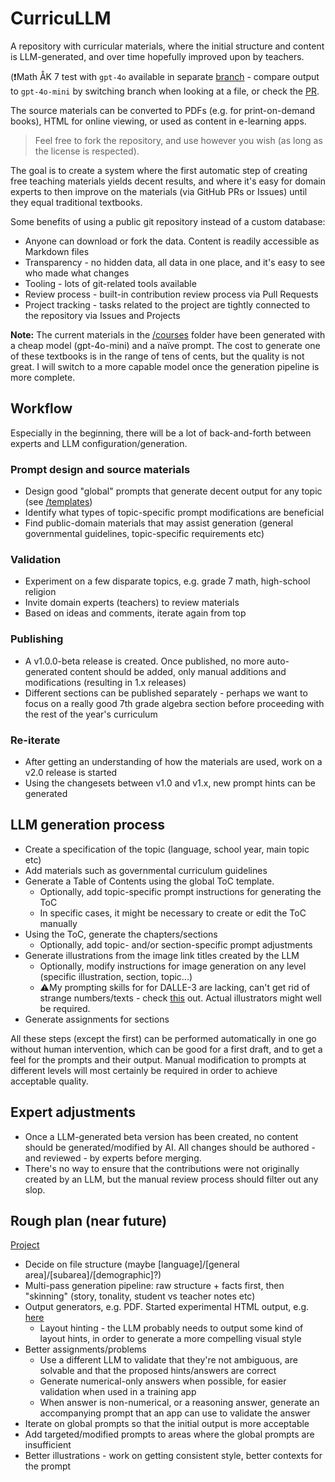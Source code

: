 # CurricuLLM

A repository with curricular materials, where the initial structure and content is LLM-generated, and over time hopefully improved upon by teachers.  

(❗Math ÅK 7 test with `gpt-4o` available in separate [branch](https://github.com/JWMB/CurricuLLM/blob/test-4o/courses/Matematik%20%C3%85K%207/0%20Tal%20och%20r%C3%A4kning/0_chapter.md) - compare output to `gpt-4o-mini` by switching branch when looking at a file, or check the [PR](https://github.com/JWMB/CurricuLLM/pull/7/files). 

The source materials can be converted to PDFs (e.g. for print-on-demand books), HTML for online viewing, or used as content in e-learning apps.

> Feel free to fork the repository, and use however you wish (as long as the license is respected).

The goal is to create a system where the first automatic step of creating free teaching materials yields decent results, and where it's easy for domain experts to then improve on the materials (via GitHub PRs or Issues) until they equal traditional textbooks.

Some benefits of using a public git repository instead of a custom database:
* Anyone can download or fork the data. Content is readily accessible as Markdown files
* Transparency - no hidden data, all data in one place, and it's easy to see who made what changes
* Tooling - lots of git-related tools available
* Review process - built-in contribution review process via Pull Requests
* Project tracking - tasks related to the project are tightly connected to the repository via Issues and Projects

**Note:** The current materials in the [/courses](/courses) folder have been generated with a cheap model (gpt-4o-mini) and a naïve prompt. The cost to generate one of these textbooks is in the range of tens of cents, but the quality is not great. I will switch to a more capable model once the generation pipeline is more complete.

## Workflow
Especially in the beginning, there will be a lot of back-and-forth between experts and LLM configuration/generation.
### Prompt design and source materials
* Design good "global" prompts that generate decent output for any topic (see [/templates](/templates))
* Identify what types of topic-specific prompt modifications are beneficial
* Find public-domain materials that may assist generation (general governmental guidelines, topic-specific requirements etc)
### Validation
* Experiment on a few disparate topics, e.g. grade 7 math, high-school religion
* Invite domain experts (teachers) to review materials
* Based on ideas and comments, iterate again from top
### Publishing
* A v1.0.0-beta release is created. Once published, no more auto-generated content should be added, only manual additions and modifications (resulting in 1.x releases)
* Different sections can be published separately - perhaps we want to focus on a really good 7th grade algebra section before proceeding with the rest of the year's curriculum
### Re-iterate
* After getting an understanding of how the materials are used, work on a v2.0 release is started
* Using the changesets between v1.0 and v1.x, new prompt hints can be generated

## LLM generation process
* Create a specification of the topic (language, school year, main topic etc)
* Add materials such as governmental curriculum guidelines
* Generate a Table of Contents using the global ToC template.
  * Optionally, add topic-specific prompt instructions for generating the ToC
  * In specific cases, it might be necessary to create or edit the ToC manually
* Using the ToC, generate the chapters/sections
  * Optionally, add topic- and/or section-specific prompt adjustments
* Generate illustrations from the image link titles created by the LLM
  * Optionally, modify instructions for image generation on any level (specific illustration, section, topic...)
  * ⚠️My prompting skills for for DALLE-3 are lacking, can't get rid of strange numbers/texts - check [this](/courses/Matematik%20%C3%85K%207/0%20Tal%20och%20r%C3%A4kning/0.0%20Heltal/0_chapter.md) out. Actual illustrators might well be required.
* Generate assignments for sections

All these steps (except the first) can be performed automatically in one go without human intervention, which can be good for a first draft, and to get a feel for the prompts and their output.
Manual modification to prompts at different levels will most certainly be required in order to achieve acceptable quality.

## Expert adjustments
* Once a LLM-generated beta version has been created, no content should be generated/modified by AI. All changes should be authored - and reviewed - by experts before merging.
* There's no way to ensure that the contributions were not originally created by an LLM, but the manual review process should filter out any slop.

## Rough plan (near future)
[Project](https://github.com/users/JWMB/projects/2/views/1?system_template=feature_release)
* Decide on file structure (maybe [language]/[general area]/[subarea]/[demographic]?)
* Multi-pass generation pipeline: raw structure + facts first, then "skinning" (story, tonality, student vs teacher notes etc)
* Output generators, e.g. PDF. Started experimental HTML output, e.g. [here](https://html-preview.github.io/?url=https://github.com/JWMB/CurricuLLM/blob/main/courses/Matematik%20%C3%85K%207/rendered.html)
  * Layout hinting - the LLM probably needs to output some kind of layout hints, in order to generate a more compelling visual style
* Better assignments/problems
  * Use a different LLM to validate that they're not ambiguous, are solvable and that the proposed hints/answers are correct
  * Generate numerical-only answers when possible, for easier validation when used in a training app
  * When answer is non-numerical, or a reasoning answer, generate an accompanying prompt that an app can use to validate the answer
* Iterate on global prompts so that the initial output is more acceptable
* Add targeted/modified prompts to areas where the global prompts are insufficient
* Better illustrations - work on getting consistent style, better contexts for the prompt
